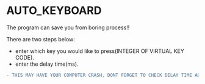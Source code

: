 # AUTO_KEYBOARD

The program can save you from boring process!!

There are two steps below:

- enter which key you would like to press(INTEGER OF VIRTUAL KEY CODE).
- enter the delay time(ms).

```diff
- THIS MAY HAVE YOUR COMPUTER CRASH, DONT FORGET TO CHECK DELAY TIME AGAIN.
```
